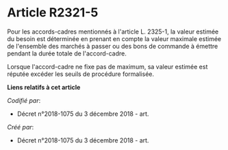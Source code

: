 # Article R2321-5

Pour les accords-cadres mentionnés à l'article L. 2325-1, la valeur estimée du besoin est déterminée en prenant en compte la
valeur maximale estimée de l'ensemble des marchés à passer ou des bons de commande à émettre pendant la durée totale de
l'accord-cadre.

Lorsque l'accord-cadre ne fixe pas de maximum, sa valeur estimée est réputée excéder les seuils de procédure formalisée.

**Liens relatifs à cet article**

_Codifié par_:

  - Décret n°2018-1075 du 3 décembre 2018 - art.

_Créé par_:

  - Décret n°2018-1075 du 3 décembre 2018 - art.
